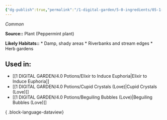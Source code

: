 ```yaml
---
{"dg-publish":true,"permalink":"/1-digital-garden/5-0-ingredients/05-1-plants/bundle-of-peppermint/","tags":["ingredient","common"]}
---
```


*Common*

**Source::** Plant (Peppermint plant)

**Likely Habitats::** * Damp, shady areas * Riverbanks and stream edges * Herb gardens

## Used in:

- [[1 DIGITAL GARDEN/4.0 Potions/Elixir to Induce Euphoria\|Elixir to Induce Euphoria]]
- [[1 DIGITAL GARDEN/4.0 Potions/Cupid Crystals (Love)\|Cupid Crystals (Love)]]
- [[1 DIGITAL GARDEN/4.0 Potions/Beguiling Bubbles (Love)\|Beguiling Bubbles (Love)]]

{ .block-language-dataview}

